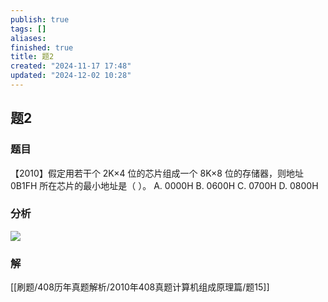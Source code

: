 ```yaml
---
publish: true
tags: []
aliases: 
finished: true
title: 题2
created: "2024-11-17 17:48"
updated: "2024-12-02 10:28"
---
```

## 题2
### 题目
【2010】假定用若干个 2K×4 位的芯片组成一个 8K×8 位的存储器，则地址 0B1FH 所在芯片的最小地址是（ ）。
A. 0000H
B. 0600H
C. 0700H
D. 0800H
### 分析
![](https://img.hwenyi.tech/202412020104450.webp)
### 解
[[刷题/408历年真题解析/2010年408真题计算机组成原理篇/题15]]